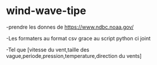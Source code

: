 # wind-wave-tipe
-prendre les donnes de https://www.ndbc.noaa.gov/

-Les formaters au format csv grace au script python ci joint

-Tel que [vitesse du vent,taille des vague,periode,pression,temperature,direction du vents]
